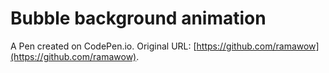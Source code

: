 # Bubble background animation

A Pen created on CodePen.io. Original URL: [https://github.com/ramawow](https://github.com/ramawow).


